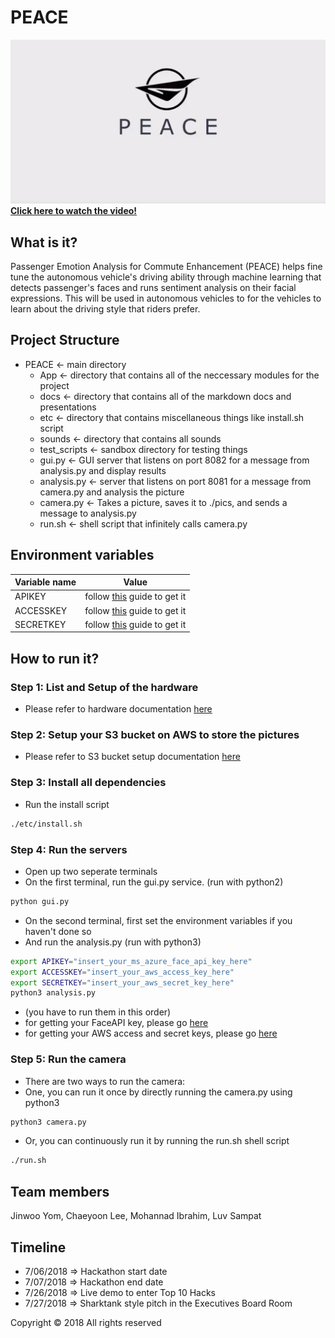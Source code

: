 
# PEACE
[![PEACE LOGO](docs/PEACE.png)](https://youtu.be/Ej8GHj4GGv0)
[**Click here to watch the video!**](https://youtu.be/Ej8GHj4GGv0)

## What is it?
Passenger Emotion Analysis for Commute Enhancement (PEACE) helps fine tune the autonomous vehicle's driving ability through machine learning that detects passenger's faces and runs sentiment analysis on their facial expressions. This will be used in autonomous vehicles to for the vehicles to learn about the driving style that riders prefer.


## Project Structure
- PEACE <- main directory
    - App <- directory that contains all of the neccessary modules for the project
    - docs <- directory that contains all of the markdown docs and presentations
    - etc <- directory that contains miscellaneous things like install.sh script
    - sounds <- directory that contains all sounds
    - test_scripts <- sandbox directory for testing things
    - gui.py <- GUI server that listens on port 8082 for a message from analysis.py and display results
    - analysis.py <- server that listens on port 8081 for a message from camera.py and analysis the picture
    - camera.py <- Takes a picture, saves it to ./pics, and sends a message to analysis.py
    - run.sh <- shell script that infinitely calls camera.py

## Environment variables
Variable name | Value
--- | ---
APIKEY | follow [this](https://bit.ly/2Dve8gy) guide to get it
ACCESSKEY | follow [this](https://bit.ly/2NLWzu6) guide to get it
SECRETKEY | follow [this](https://bit.ly/2NLWzu6) guide to get it

## How to run it?

### Step 1: List and Setup of the hardware
- Please refer to hardware documentation [here](docs/hardware.md)

### Step 2: Setup your S3 bucket on AWS to store the pictures
- Please refer to S3 bucket setup documentation [here](docs/s3setup.md)

### Step 3: Install all dependencies
- Run the install script
```bash
./etc/install.sh
```

### Step 4: Run the servers
- Open up two seperate terminals
- On the first terminal, run the gui.py service. (run with python2)
```bash
python gui.py
```
- On the second terminal, first set the environment variables if you haven't done so
- And run the analysis.py (run with python3)
```bash
export APIKEY="insert_your_ms_azure_face_api_key_here"
export ACCESSKEY="insert_your_aws_access_key_here"
export SECRETKEY="insert_your_aws_secret_key_here"
python3 analysis.py
```
- (you have to run them in this order)
- for getting your FaceAPI key, please go [here](https://azure.microsoft.com/en-us/services/cognitive-services/face/)
- for getting your AWS access and secret keys, please go [here](https://help.bittitan.com/hc/en-us/articles/115008255268-How-do-I-find-my-AWS-Access-Key-and-Secret-Access-Key-)

### Step 5: Run the camera
- There are two ways to run the camera:
- One, you can run it once by directly running the camera.py using python3
```bash
python3 camera.py
```
- Or, you can continuously run it by running the run.sh shell script
```bash
./run.sh
```

## Team members 
Jinwoo Yom, Chaeyoon Lee, Mohannad Ibrahim, Luv Sampat

## Timeline
- 7/06/2018 => Hackathon start date
- 7/07/2018 => Hackathon end date
- 7/26/2018 => Live demo to enter Top 10 Hacks
- 7/27/2018 => Sharktank style pitch in the Executives Board Room

Copyright &copy; 2018 All rights reserved